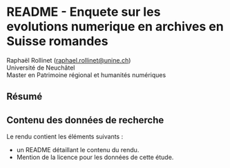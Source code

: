# README - Enquete sur les evolutions numerique en archives en Suisse romandes



Raphaël Rollinet (raphael.rollinet@unine.ch) <br>
Université de Neuchâtel <br>
Master en Patrimoine régional et humanités numériques <br>


## Résumé



## Contenu des données de recherche
Le rendu contient les éléments suivants :

- un README détaillant le contenu du rendu.
- Mention de la licence pour les données de cette étude.


